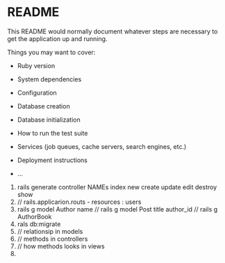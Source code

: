 # README

This README would normally document whatever steps are necessary to get the
application up and running.

Things you may want to cover:

* Ruby version

* System dependencies

* Configuration

* Database creation

* Database initialization

* How to run the test suite

* Services (job queues, cache servers, search engines, etc.)

* Deployment instructions

* ...


1. rails generate controller NAMEs index new create update edit destroy show
2. // rails.applicarion.routs - resources : users
3. rails g model Author name // rails g model Post title author_id // rails g AuthorBook 
4. rals db:migrate
5. // relationsip in models
6. // methods in controllers
7. // how methods looks in views
8. 
